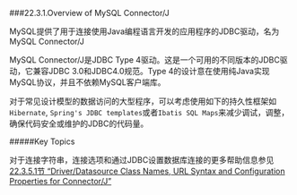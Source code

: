 ###22.3.1.Overview of MySQL Connector/J

MySQL提供了用于连接使用Java编程语言开发的应用程序的JDBC驱动，名为MySQL Connector/J

MySQL Connector/J是JDBC Type 4驱动。这是一个可用的不同版本的JDBC驱动，它兼容JDBC 3.0和JDBC4.0规范。Type 4的设计意在使用纯Java实现MySQL协议，并且不依赖MySQL客户端库。

对于常见设计模型的数据访问的大型程序，可以考虑使用如下的持久性框架如`Hibernate`, `Spring's JDBC templates`或者`Ibatis SQL Maps`来减少调试，调整，确保代码安全或维护的JDBC的代码量。

#####Key Topics

对于连接字符串，连接选项和通过JDBC设置数据库连接的更多帮助信息参见[22.3.5.1节 “Driver/Datasource Class Names, URL Syntax and Configuration Properties for Connector/J”][22-3-5-1]



[22-3-5-1]:22.03.05_ConnectorJ_JDBC_Reference.md